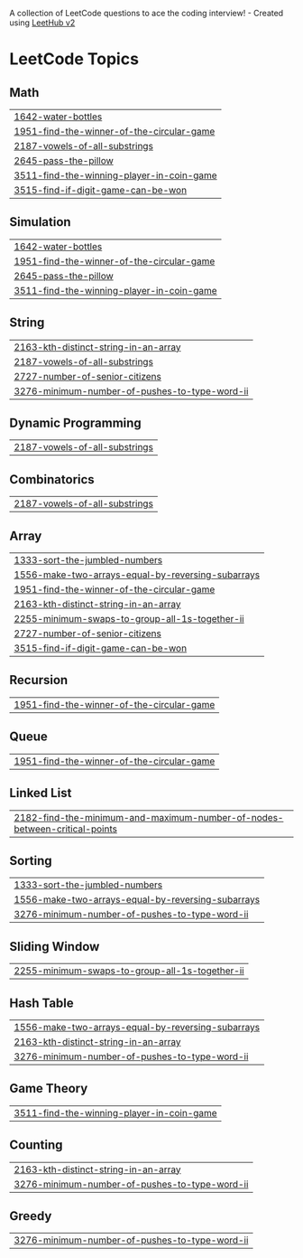 A collection of LeetCode questions to ace the coding interview! - Created using [LeetHub v2](https://github.com/arunbhardwaj/LeetHub-2.0)
<!---LeetCode Topics Start-->
# LeetCode Topics
## Math
|  |
| ------- |
| [1642-water-bottles](https://github.com/sayantan4321/Leetcode_Solution/tree/master/1642-water-bottles) |
| [1951-find-the-winner-of-the-circular-game](https://github.com/sayantan4321/Leetcode_Solution/tree/master/1951-find-the-winner-of-the-circular-game) |
| [2187-vowels-of-all-substrings](https://github.com/sayantan4321/Leetcode_Solution/tree/master/2187-vowels-of-all-substrings) |
| [2645-pass-the-pillow](https://github.com/sayantan4321/Leetcode_Solution/tree/master/2645-pass-the-pillow) |
| [3511-find-the-winning-player-in-coin-game](https://github.com/sayantan4321/Leetcode_Solution/tree/master/3511-find-the-winning-player-in-coin-game) |
| [3515-find-if-digit-game-can-be-won](https://github.com/sayantan4321/Leetcode_Solution/tree/master/3515-find-if-digit-game-can-be-won) |
## Simulation
|  |
| ------- |
| [1642-water-bottles](https://github.com/sayantan4321/Leetcode_Solution/tree/master/1642-water-bottles) |
| [1951-find-the-winner-of-the-circular-game](https://github.com/sayantan4321/Leetcode_Solution/tree/master/1951-find-the-winner-of-the-circular-game) |
| [2645-pass-the-pillow](https://github.com/sayantan4321/Leetcode_Solution/tree/master/2645-pass-the-pillow) |
| [3511-find-the-winning-player-in-coin-game](https://github.com/sayantan4321/Leetcode_Solution/tree/master/3511-find-the-winning-player-in-coin-game) |
## String
|  |
| ------- |
| [2163-kth-distinct-string-in-an-array](https://github.com/sayantan4321/Leetcode_Solution/tree/master/2163-kth-distinct-string-in-an-array) |
| [2187-vowels-of-all-substrings](https://github.com/sayantan4321/Leetcode_Solution/tree/master/2187-vowels-of-all-substrings) |
| [2727-number-of-senior-citizens](https://github.com/sayantan4321/Leetcode_Solution/tree/master/2727-number-of-senior-citizens) |
| [3276-minimum-number-of-pushes-to-type-word-ii](https://github.com/sayantan4321/Leetcode_Solution/tree/master/3276-minimum-number-of-pushes-to-type-word-ii) |
## Dynamic Programming
|  |
| ------- |
| [2187-vowels-of-all-substrings](https://github.com/sayantan4321/Leetcode_Solution/tree/master/2187-vowels-of-all-substrings) |
## Combinatorics
|  |
| ------- |
| [2187-vowels-of-all-substrings](https://github.com/sayantan4321/Leetcode_Solution/tree/master/2187-vowels-of-all-substrings) |
## Array
|  |
| ------- |
| [1333-sort-the-jumbled-numbers](https://github.com/sayantan4321/Leetcode_Solution/tree/master/1333-sort-the-jumbled-numbers) |
| [1556-make-two-arrays-equal-by-reversing-subarrays](https://github.com/sayantan4321/Leetcode_Solution/tree/master/1556-make-two-arrays-equal-by-reversing-subarrays) |
| [1951-find-the-winner-of-the-circular-game](https://github.com/sayantan4321/Leetcode_Solution/tree/master/1951-find-the-winner-of-the-circular-game) |
| [2163-kth-distinct-string-in-an-array](https://github.com/sayantan4321/Leetcode_Solution/tree/master/2163-kth-distinct-string-in-an-array) |
| [2255-minimum-swaps-to-group-all-1s-together-ii](https://github.com/sayantan4321/Leetcode_Solution/tree/master/2255-minimum-swaps-to-group-all-1s-together-ii) |
| [2727-number-of-senior-citizens](https://github.com/sayantan4321/Leetcode_Solution/tree/master/2727-number-of-senior-citizens) |
| [3515-find-if-digit-game-can-be-won](https://github.com/sayantan4321/Leetcode_Solution/tree/master/3515-find-if-digit-game-can-be-won) |
## Recursion
|  |
| ------- |
| [1951-find-the-winner-of-the-circular-game](https://github.com/sayantan4321/Leetcode_Solution/tree/master/1951-find-the-winner-of-the-circular-game) |
## Queue
|  |
| ------- |
| [1951-find-the-winner-of-the-circular-game](https://github.com/sayantan4321/Leetcode_Solution/tree/master/1951-find-the-winner-of-the-circular-game) |
## Linked List
|  |
| ------- |
| [2182-find-the-minimum-and-maximum-number-of-nodes-between-critical-points](https://github.com/sayantan4321/Leetcode_Solution/tree/master/2182-find-the-minimum-and-maximum-number-of-nodes-between-critical-points) |
## Sorting
|  |
| ------- |
| [1333-sort-the-jumbled-numbers](https://github.com/sayantan4321/Leetcode_Solution/tree/master/1333-sort-the-jumbled-numbers) |
| [1556-make-two-arrays-equal-by-reversing-subarrays](https://github.com/sayantan4321/Leetcode_Solution/tree/master/1556-make-two-arrays-equal-by-reversing-subarrays) |
| [3276-minimum-number-of-pushes-to-type-word-ii](https://github.com/sayantan4321/Leetcode_Solution/tree/master/3276-minimum-number-of-pushes-to-type-word-ii) |
## Sliding Window
|  |
| ------- |
| [2255-minimum-swaps-to-group-all-1s-together-ii](https://github.com/sayantan4321/Leetcode_Solution/tree/master/2255-minimum-swaps-to-group-all-1s-together-ii) |
## Hash Table
|  |
| ------- |
| [1556-make-two-arrays-equal-by-reversing-subarrays](https://github.com/sayantan4321/Leetcode_Solution/tree/master/1556-make-two-arrays-equal-by-reversing-subarrays) |
| [2163-kth-distinct-string-in-an-array](https://github.com/sayantan4321/Leetcode_Solution/tree/master/2163-kth-distinct-string-in-an-array) |
| [3276-minimum-number-of-pushes-to-type-word-ii](https://github.com/sayantan4321/Leetcode_Solution/tree/master/3276-minimum-number-of-pushes-to-type-word-ii) |
## Game Theory
|  |
| ------- |
| [3511-find-the-winning-player-in-coin-game](https://github.com/sayantan4321/Leetcode_Solution/tree/master/3511-find-the-winning-player-in-coin-game) |
## Counting
|  |
| ------- |
| [2163-kth-distinct-string-in-an-array](https://github.com/sayantan4321/Leetcode_Solution/tree/master/2163-kth-distinct-string-in-an-array) |
| [3276-minimum-number-of-pushes-to-type-word-ii](https://github.com/sayantan4321/Leetcode_Solution/tree/master/3276-minimum-number-of-pushes-to-type-word-ii) |
## Greedy
|  |
| ------- |
| [3276-minimum-number-of-pushes-to-type-word-ii](https://github.com/sayantan4321/Leetcode_Solution/tree/master/3276-minimum-number-of-pushes-to-type-word-ii) |
<!---LeetCode Topics End-->